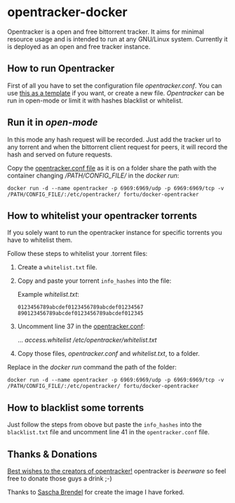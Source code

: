 # opentracker-docker

Opentracker is a open and free bittorrent tracker. It aims for minimal resource usage and is intended to run at any GNU/Linux system. Currently it is deployed as an open and free tracker instance.

## How to run Opentracker
First of all you have to set the configuration file *opentracker.conf*. You can use [this as a template](opentracker.conf) if you want, or create a new file. *Opentracker* can be run in open-mode or limit it with hashes blacklist or whitelist.

## Run it in *open-mode*
In this mode any hash request will be recorded. Just add the tracker url to any torrent and when the bittorrent client request for peers,  it will record the hash and served on future requests.

Copy the [opentracker.conf file](opentracker.conf) as it is on a folder share the path with the container changing */PATH/CONFIG_FILE/* in the *docker run*:

`docker run -d --name opentracker -p 6969:6969/udp -p 6969:6969/tcp -v /PATH/CONFIG_FILE/:/etc/opentracker/ fortu/docker-opentracker`

## How to whitelist your opentracker torrents
If you solely want to run the opentracker instance for specific torrents you have to whitelist them.

Follow these steps to whitelist your .torrent files:
 1. Create a `whitelist.txt` file.
 2. Copy and paste your torrent `info_hashes` into the file:

     Example *whitelist.txt*:
     ```
     0123456789abcdef0123456789abcdef01234567
     890123456789abcdef0123456789abcdef012345
     ```

 3. Uncomment line 37 in the [opentracker.conf](opentracker.conf):

     ... *access.whitelist /etc/opentracker/whitelist.txt*

 4. Copy those files, *opentracker.conf* and *whitelist.txt*, to a folder.

Replace in the *docker run* command the path of the folder:

`docker run -d --name opentracker -p 6969:6969/udp -p 6969:6969/tcp -v /PATH/CONFIG_FILE/:/etc/opentracker/ fortu/docker-opentracker`

## How to blacklist some torrents
Just follow the steps from obove but paste the `info_hashes` into the `blacklist.txt` file and uncomment line 41 in the `opentracker.conf` file.

## Thanks & Donations
[Best wishes to the creators of opentracker!](http://erdgeist.org/arts/software/opentracker/)
opentracker is _beerware_ so feel free to donate those guys a drink ;-)

Thanks to [Sascha Brendel](https://github.com/Lednerb) for create the image I have forked.
